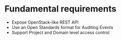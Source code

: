 <!--
SPDX-FileCopyrightText: 2025 SAP SE or an SAP affiliate company

SPDX-License-Identifier: Apache-2.0
-->

# Fundamental requirements

- Expose OpenStack-like REST API
- Use an Open Standards format for Auditing Events
- Support Project and Domain level access control  


